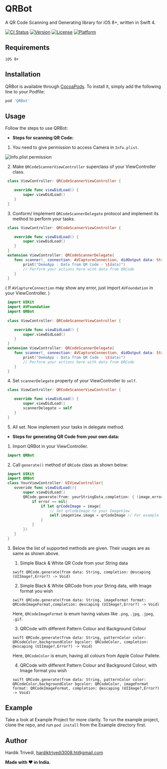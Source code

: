 # **QRBot**

A QR Code Scanning and Generating library for iOS 8+, written in Swift 4.

[![CI Status](https://img.shields.io/travis/hardiiik/QRBot.svg?style=flat)](https://travis-ci.org/hardiiik/QRBot)
[![Version](https://img.shields.io/cocoapods/v/QRBot.svg?style=flat)](https://cocoapods.org/pods/QRBot)
[![License](https://img.shields.io/cocoapods/l/QRBot.svg?style=flat)](https://cocoapods.org/pods/QRBot)
[![Platform](https://img.shields.io/cocoapods/p/QRBot.svg?style=flat)](https://cocoapods.org/pods/QRBot)

## Requirements

`iOS 8+`

## Installation

QRBot is available through [CocoaPods](https://cocoapods.org). To install
it, simply add the following line to your Podfile:

```ruby
pod 'QRBot'
```

## Usage

Follow the steps to use QRBot:

- **Steps for scanning QR Code:**

1. You need to give permission to access Camera in `Info.plist`.

![Info.plist permission](QRBot/Assets/Info_plist.png)

2. Make `QRCodeScannerViewController` superclass of your ViewController class.

```swift
 class ViewController: QRCodeScannerViewController {

    override func viewDidLoad() {
        super.viewDidLoad()
    }
 }
```

3. Conform/ Implement `QRCodeScannerDelegate` protocol and implement its method to perform your tasks.

```swift
 class ViewController: QRCodeScannerViewController {

    override func viewDidLoad() {
        super.viewDidLoad()
    }
 }
 extension ViewController: QRCodeScannerDelegate{
    func scanner(_ connection: AVCaptureConnection, didOutput data: String) {
        print("DemoApp : Data from QR Code - \(data)")
        // Perform your actions here with data from QRCode
    }
 }
```
( If `AVCaptureConnection` may show any error, just import `AVFoundation` in your ViewController. )

```swift
 import UIKit
 import AVFoundation
 import QRBot
 
 class ViewController: QRCodeScannerViewController {

    override func viewDidLoad() {
        super.viewDidLoad()
    }
 }
 extension ViewController: QRCodeScannerDelegate{
    func scanner(_ connection: AVCaptureConnection, didOutput data: String) {
        print("DemoApp : Data from QR Code - \(data)")
        // Perform your actions here with data from QRCode
    }
 }
```

4. Set `scannerDelegate` property of your ViewController to `self`.

```swift
 class ViewController: QRCodeScannerViewController {

    override func viewDidLoad() {
        super.viewDidLoad()
        scannerDelegate = self
    }
 }
```
5. All set. Now implement your tasks in delegate method.

- **Steps for generating QR Code from your own data:**

1. Import QRBot in your ViewController.

```swift
 import QRBot
```
2. Call `generate()` method of `QRCode` class as shown below:

```swift
 import UIKit
 import QRBot
 class YourViewController: UIViewController{
    ovveride func viewDidLoad(){
        super.viewDidLoad()
        QRCode.generate(from: yourStringData,completion: { (image,error) in
            if error == nil{
                if let qrCodeImage = image{
                    // Set qrCodeImage to your ImageView
                    self.imageView.image = qrCodeImage // For example
                }
            }
        })
    }
 }
```
3. Below the list of supported methods are given. Their usages are as same as shown above.

    1) Simple Black & White QR Code from your String data
    
    ```swift QRCode.generate(from data: String, completion: @escaping (UIImage?,Error?) -> Void)```
    
    2) Simple Black & White QRCode from your String data, with Image format you wish
    
    ```swift QRCode.generate(from data: String, imageFormat format: QRCodeImageFormat,completion: @escaping (UIImage?,Error?) -> Void)```
    
    Here, `QRCodeImageFormat` is enum having values like `.png`, `.jpg`, `.jpeg`, `.gif`.
    
    3) QRCode with different Pattern Colour and Background Colour
    
    ```swift QRCode.generate(from data: String, patternColor color: QRCodeColor,backgroundColor bgcolor: QRCodeColor, completion: @escaping (UIImage?,Error?) -> Void)```
    
    Here, `QRCodeColor` is enum, having all colours from Apple Colour Pallete.
    
    4) QRCode with different Pattern Colour and Background Colour, with Image format you wish
    
    ```swift QRCode.generate(from data: String, patternColor color: QRCodeColor,backgroundColor bgcolor: QRCodeColor, imageFormat format: QRCodeImageFormat, completion: @escaping (UIImage?,Error?) -> Void)```
    
## Example

Take a look at Example Project for more clarity. To run the example project, clone the repo, and run `pod install` from the Example directory first.

## Author

Hardik Trivedi, hardiktrivedi3008.ht@gmail.com

**Made with :heart: in India.**
